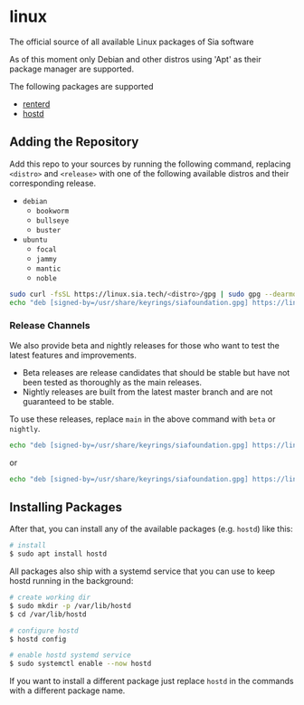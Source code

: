 # linux
The official source of all available Linux packages of Sia software

As of this moment only Debian and other distros using 'Apt' as their package manager are supported.

The following packages are supported

- [renterd](https://github.com/SiaFoundation/renterd)
- [hostd](https://github.com/SiaFoundation/hostd)

## Adding the Repository

Add this repo to your sources by running the following command, replacing
`<distro>` and `<release>` with one of the following available distros and
their corresponding release.

- `debian`
    - `bookworm`
    - `bullseye`
    - `buster`
- `ubuntu`
    - `focal`
    - `jammy`
    - `mantic`
    - `noble`

```bash
sudo curl -fsSL https://linux.sia.tech/<distro>/gpg | sudo gpg --dearmor -o /usr/share/keyrings/siafoundation.gpg
echo "deb [signed-by=/usr/share/keyrings/siafoundation.gpg] https://linux.sia.tech/<distro> <release> main" | sudo tee -a /etc/apt/sources.list.d/siafoundation.list
```

### Release Channels

We also provide beta and nightly releases for those who want to test the latest
features and improvements. 

- Beta releases are release candidates that should be stable but have not been tested as thoroughly as the main releases.
- Nightly releases are built from the latest master branch and are not guaranteed to be stable.

To use these releases, replace `main` in the above command with `beta` or `nightly`. 

```bash
echo "deb [signed-by=/usr/share/keyrings/siafoundation.gpg] https://linux.sia.tech/<distro> <release> beta" | sudo tee -a /etc/apt/sources.list.d/siafoundation.list
```
or
```bash
echo "deb [signed-by=/usr/share/keyrings/siafoundation.gpg] https://linux.sia.tech/<distro> <release> nightly" | sudo tee -a /etc/apt/sources.list.d/siafoundation.list
```

## Installing Packages

After that, you can install any of the available packages (e.g. `hostd`) like this:

```bash
# install
$ sudo apt install hostd
```

All packages also ship with a systemd service that you can use to keep hostd
running in the background:

```bash
# create working dir
$ sudo mkdir -p /var/lib/hostd
$ cd /var/lib/hostd

# configure hostd
$ hostd config

# enable hostd systemd service
$ sudo systemctl enable --now hostd
```

If you want to install a different package just replace `hostd` in the
commands with a different package name.
